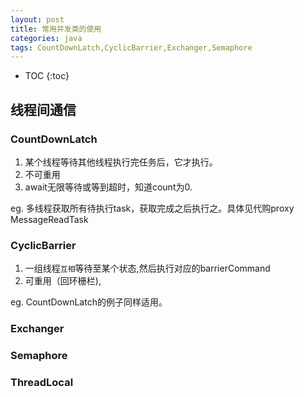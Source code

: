 ```yaml
---
layout: post
title: 常用并发类的使用
categories: java
tags: CountDownLatch,CyclicBarrier,Exchanger,Semaphore
---
```


* TOC
{:toc}

## 线程间通信

### CountDownLatch

1. 某个线程等待其他线程执行完任务后，它才执行。
2. 不可重用
3. await无限等待或等到超时，知道count为0.

eg. 多线程获取所有待执行task，获取完成之后执行之。具体见代购proxy MessageReadTask

### CyclicBarrier

1. 一组线程`互相`等待至某个状态,然后执行对应的barrierCommand
2. 可重用（回环栅栏),

eg. CountDownLatch的例子同样适用。

### Exchanger


### Semaphore

### ThreadLocal
